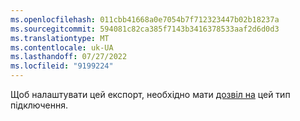 ```yaml
---
ms.openlocfilehash: 011cbb41668a0e7054b7f712323447b02b18237a
ms.sourcegitcommit: 594081c82ca385f7143b3416378533aaf2d6d0d3
ms.translationtype: MT
ms.contentlocale: uk-UA
ms.lasthandoff: 07/27/2022
ms.locfileid: "9199224"
---
```

Щоб налаштувати цей експорт, необхідно мати [дозвіл на](../export-destinations.md#set-up-a-new-export) цей тип підключення.